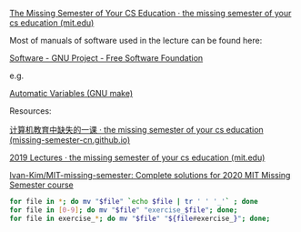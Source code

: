[The Missing Semester of Your CS Education · the missing semester of your cs education (mit.edu)](https://missing.csail.mit.edu/)

Most of manuals of software used in the lecture can be found here:

[Software - GNU Project - Free Software Foundation](https://www.gnu.org/software/software.html)

e.g.

[Automatic Variables (GNU make)](https://www.gnu.org/software/make/manual/html_node/Automatic-Variables.html#Automatic-Variables)

Resources:

[计算机教育中缺失的一课 · the missing semester of your cs education (missing-semester-cn.github.io)](https://missing-semester-cn.github.io/)

[2019 Lectures · the missing semester of your cs education (mit.edu)](https://missing.csail.mit.edu/2019/)

[Ivan-Kim/MIT-missing-semester: Complete solutions for 2020 MIT Missing Semester course](https://github.com/Ivan-Kim/MIT-missing-semester)

```bash
for file in *; do mv "$file" `echo $file | tr ' ' '_'` ; done
for file in [0-9]; do mv "$file" "exercise_$file"; done;
for file in exercise_*; do mv "$file" "${file#exercise_}"; done;
```
